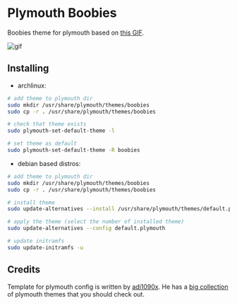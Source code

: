 # Plymouth Boobies
Boobies theme for plymouth based on [this GIF](https://icon-library.net/icon/loading-icon-animated-gif-2.html).

![gif](https://icon-library.net//images/loading-icon-animated-gif/loading-icon-animated-gif-2.jpg)

## Installing
- archlinux:
```bash
# add theme to plymouth dir
sudo mkdir /usr/share/plymouth/themes/boobies
sudo cp -r . /usr/share/plymouth/themes/boobies

# check that theme exists
sudo plymouth-set-default-theme -l

# set theme as default
sudo plymouth-set-default-theme -R boobies
```
- debian based distros:
```bash
# add theme to plymouth dir
sudo mkdir /usr/share/plymouth/themes/boobies
sudo cp -r . /usr/share/plymouth/themes/boobies

# install theme
sudo update-alternatives --install /usr/share/plymouth/themes/default.plymouth default.plymouth /usr/share/plymouth/themes/boobies/boobies.plymouth 100

# apply the theme (select the number of installed theme)
sudo update-alternatives --config default.plymouth

# update initramfs
sudo update-initramfs -u
```

## Credits
Template for plymouth config is written by [adi1090x](https://github.com/adi1090x). He has a [big collection](https://github.com/adi1090x/plymouth-themes/) of plymouth themes that you should check out.